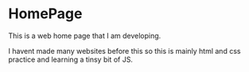 # HomePage
This is a web home page that I am developing.

I havent made many websites before this so this is mainly html and css practice and learning a tinsy bit of JS.
